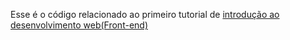 Esse é o código relacionado ao primeiro tutorial de [introdução ao desenvolvimento web(Front-end)](https://dev.to/carmichaelf/introducao-ao-desenvolvimento-webfront-end-1pfi)
